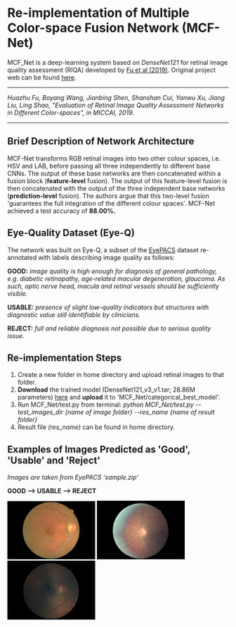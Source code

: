 # Re-implementation of Multiple Color-space Fusion Network (MCF-Net)
MCF_Net is a deep-learning system based on *DenseNet121* for retinal image quality assessment (RIQA) developed by [Fu et al (2019)](https://arxiv.org/abs/1907.05345). Original project web can be found [here](https://github.com/HzFu/EyeQ).  

-----------------
*Huazhu Fu, Boyang Wang, Jianbing Shen, Shanshan Cui, Yanwu Xu, Jiang Liu, Ling Shao, "Evaluation of Retinal Image Quality Assessment Networks in Different Color-spaces", in MICCAI, 2019.*

-----------------
## Brief Description of Network Architecture
MCF-Net transforms RGB retinal images into two other colour spaces, i.e. HSV and LAB, before passing all three independently to different base CNNs. The output of these base networks are then concatenated within a fusion block (**feature-level** fusion). The output of this feature-level fusion is then concatenated with the output of the three independent base networks (**prediction-level** fusion). The authors argue that this two-level fusion 'guarantees the full integration of the different colour spaces'. MCF-Net achieved a test accuracy of **88.00%.**

## Eye-Quality Dataset (Eye-Q)
The network was built on Eye-Q, a subset of the [EyePACS](https://www.kaggle.com/c/diabetic-retinopathy-detection) dataset re-annotated with labels describing image quality as follows:

**GOOD:** *image quality is high enough for diagnosis of general pathology, e.g. diabetic retinopathy, age-related macular degeneration, glaucoma. As such, optic nerve head, macula and retinal vessels should be sufficiently visible.*

**USABLE:** *presence of slight low-quality indicators but structures with diagnostic value still identifiable by clinicians.*

**REJECT:** *full and reliable diagnosis not possible due to serious quality issue.* 

## Re-implementation Steps
1. Create a new folder in home directory and upload retinal images to that folder.
2. **Download** the trained model (DenseNet121_v3_v1.tar; 28.86M parameters) [here](https://onedrive.live.com/?authkey=%21AJEJujrShK2M9Zk&cid=F3A8A31ABFAC51B0&id=F3A8A31ABFAC51B0%213790&parId=F3A8A31ABFAC51B0%21253&action=locate) and **upload** it to 'MCF_Net/categorical_best_model'.
3. Run MCF_Net/test.py from terminal: *python MCF_Net/test.py --test_images_dir {name of image folder} --res_name {name of result folder}*
4. Result file *(res_name)* can be found in home directory.

## Examples of Images Predicted as 'Good', 'Usable' and 'Reject'
*Images are taken from EyePACS 'sample.zip'*

**GOOD      —>      USABLE      —>      REJECT**
<p float="left">
  <img src="/sample_images/good.jpeg" width="200" /> 
  <img src="/sample_images/usable.jpeg" width="200" /> 
  <img src="/sample_images/reject.jpeg" width="200" />
</p>


